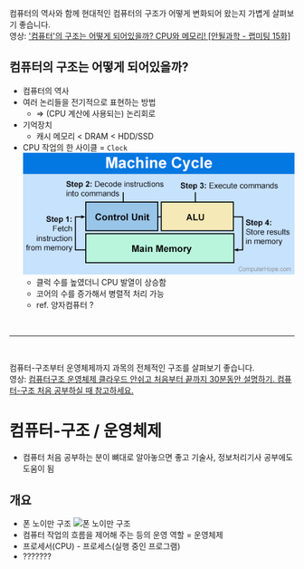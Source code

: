 컴퓨터의 역사와 함께 현대적인 컴퓨터의 구조가 어떻게 변화되어 왔는지 가볍게 살펴보기 좋습니다.  
영상: ['컴퓨터'의 구조는 어떻게 되어있을까? CPU와 메모리! [안될과학 - 랩미팅 15화]](https://youtu.be/SiC74U8aJbM)

## 컴퓨터의 구조는 어떻게 되어있을까?

- 컴퓨터의 역사
- 여러 논리들을 전기적으로 표현하는 방법
  - => (CPU 계산에 사용되는) 논리회로
- 기억장치
  - 캐시 메모리 &lt; DRAM &lt; HDD/SSD
- CPU 작업의 한 사이클 = `Clock`<br>
  ![Machine_Cycle](./images/machine-cycle.webp)
  - 클럭 수를 높였더니 CPU 발열이 상승함
  - 코어의 수를 증가해서 병렬적 처리 가능
  - ref. 양자컴퓨터  ?

<br>
<hr>
<br>

컴퓨터-구조부터 운영체제까지 과목의 전체적인 구조를 살펴보기 좋습니다.  
영상: [컴퓨터구조 운영체제 클라우드 안쉬고 처음부터 끝까지 30분동안 설명하기. 컴퓨터-구조 처음 공부하실 때 참고하세요.](https://youtu.be/uMyKBYF48nY)

# 컴퓨터-구조 / 운영체제

- 컴퓨터 처음 공부하는 분이 뼈대로 알아놓으면 좋고 기술사, 정보처리기사 공부에도 도움이 됨
## 개요
- 폰 노이만 구조
![폰 노이만 구조](https://upload.wikimedia.org/wikipedia/commons/thumb/e/e5/Von_Neumann_Architecture.svg/1024px-Von_Neumann_Architecture.svg.png)
- 컴퓨터 작업의 흐름을 제어해 주는 등의 운영 역할 = 운영체제
- 프로세서(CPU) - 프로세스(실행 중인 프로그램)
- ???????